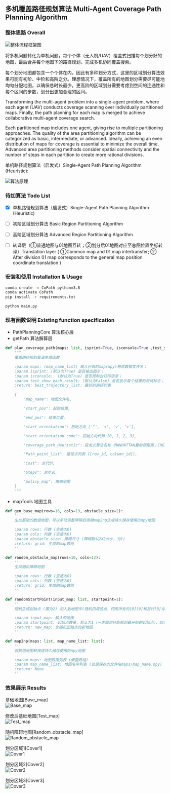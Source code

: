 ## 多机覆盖路径规划算法 Multi-Agent Coverage Path Planning Algorithm

### 整体思路 Overall  
![整体流程框架图](https://github.com/windycn/Multi-Agent-Coverage-Path-Planning-Algorithm/blob/main/images/framework.png)

将多机问题转化为单机问题，每个个体（无人机/UAV）覆盖式扫描每个划分好的地图，最后合并每个地图下的路径规划，完成多机协同覆盖搜索。

每个划分地图都包含一个个体在内，因此有多种划分方式，这里的区域划分算法效果可能有初阶、中阶和高阶之分。理想情况下，覆盖所有的地图划分需要尽可能地均匀分配地图，以确保总时长最少。更高阶的区域划分需要考虑到空间的连通性和每个区间的步数，划分出更加合理的区间。

Transforming the multi-agent problem into a single-agent problem, where each agent (UAV) conducts coverage scanning over individually partitioned maps. Finally, the path planning for each map is merged to achieve collaborative multi-agent coverage search.

Each partitioned map includes one agent, giving rise to multiple partitioning approaches. The quality of the area partitioning algorithm can be categorized as basic, intermediate, or advanced. Ideally, achieving an even distribution of maps for coverage is essential to minimize the overall time. Advanced area partitioning methods consider spatial connectivity and the number of steps in each partition to create more rational divisions.

单机路径规划算法（启发式）Single-Agent Path Planning Algorithm (Heuristic):

![算法原理](https://github.com/windycn/Multi-Agent-Coverage-Path-Planning-Algorithm/blob/main/images/alg.png)

### 待加算法 Todo List

- [x] 单机路径规划算法（启发式）Single-Agent Path Planning Algorithm (Heuristic)

- [ ] 初阶区域划分算法 Basic Region Partitioning Algorithm

- [ ] 高阶区域划分算法 Advanced Region Partitioning Algorithm
      
- [ ] 转译层（①普通地图与01地图互转；②划分后01地图对应至总图位置坐标转译）Translation layer ( ①Common map and 01 map intertransfer; ② After division 01 map corresponds to the general map position coordinate translation )

### 安装和使用 Installation & Usage
```bash
conda create -n CoPath python=3.8
conda activate CoPath
pip install -r requirements.txt
```

```bash
python main.py
```

### 现有函数说明 Existing function specification
- PathPlanningCore 算法核心层
- getPath 算法解算层
```python
def plan_coverage_path(maps: list, isprint=True, isconsole=True ,test_show_each_result=False) -> list:
    """
    覆盖路径规划算法生成函数

    :param maps: (map_name_list) 输入已有的map(npy)格式数据文件名；
    :param isprint: (默认为True) 是否输出图示；
    :param isconsole:  (默认为True) 是否控制台打印信息；
    :param test_show_each_result: (默认为False) 是否显示每个结果的测试标志；
    :return: best_trajectory_list: 最好的路径列表

    {
        "map_name": 地图文件名,

        "start_pos": 起始位置,

        "end_pos": 结束位置,

        "start_orientation": 初始方向 ['^', '<', 'v', '>'],

        "start_orientation_code": 初始方向代码 [0, 1, 2, 3],

        "coverage_path_Heuristic": 启发式算法名称（MANHATTAN曼哈顿距离；CHEBYSHEV切比雪夫距离；VERTICAL垂直启发式；HORIZONTAL水平启发式,

        "Path_point_list": 路径点列表 ([row_id, column_id]),

        "Cost": 总代价,

        "Steps": 总步长,

        "policy_map": 策略地图
    }
    """
```
- mapTools 地图工具
```python
def gen_base_map(rows=16, cols=19, obstacle_size=2):
    '''
    生成基础的数组地图，可以手动调整障碍后调用map2np生成持久储存使用的npy地图

    :param rows: 行数 (空格为0)
    :param cols: 列数 (空格为0)
    :param obstacle_size: 障碍尺寸 (障碍默认2X2大小，为1)
    :return: grid: 生成的map数组
    '''

def random_obstacle_map(rows=10, cols=12):
    '''
    生成随机障碍地图

    :param rows: 行数 (空格为0)
    :param cols: 列数 (空格为0)
    :return: grid: 生成的map数组
    '''

def randomStartPoint(input_map: list, startpoint=1):
    '''
    随机生成起始点 (置为2) 加入到地图中(随机四周放点，四周所有的[0][0]和首行[0]与尾行[-1])

    :param input_map: 输入的地图
    :param startpoint: 起始点数量，默认为1（一次规划只能规划最开始的起始点），划分后可以进行多个
    :return: new_map: 含随机起始点的新地图
    '''

def map2np(maps: list, map_name_list: list):
    '''
    将数组地图转换成持久储存使用的npy地图

    :param maps: 地图数据列表 (嵌套数组)
    :param map_name_list: 地图名字列表 (也是保存的文件名maps/map_name.npy)
    :return: None
    '''
```

### 效果展示 Results
基础地图[Base_map]  
![Base_map](https://github.com/windycn/Multi-Agent-Coverage-Path-Planning-Algorithm/blob/main/images/Base_map.png)

修改后基础地图[Test_map]  
![Test_map](https://github.com/windycn/Multi-Agent-Coverage-Path-Planning-Algorithm/blob/main/images/Test_map.png)

随机障碍地图[Random_obstacle_map]  
![Random_obstacle_map](https://github.com/windycn/Multi-Agent-Coverage-Path-Planning-Algorithm/blob/main/images/Random_obstacle_map.png)

划分区域1[Cover1]  
![Cover1](https://github.com/windycn/Multi-Agent-Coverage-Path-Planning-Algorithm/blob/main/images/Cover1.png)

划分区域2[Cover2]  
![Cover2](https://github.com/windycn/Multi-Agent-Coverage-Path-Planning-Algorithm/blob/main/images/Cover2.png)

划分区域3[Cover3]  
![Cover3](https://github.com/windycn/Multi-Agent-Coverage-Path-Planning-Algorithm/blob/main/images/Cover3.png)
